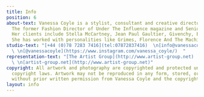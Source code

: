 ```yaml
---
title: Info
position: 6
about-text: Vanessa Coyle is a stylist, consultant and creative director based between London and Sydney.
  The former Fashion Director of Under The Influence magazine and Senior Fashion Editor of Harpers Bazaar (UK), she has worked with international titles including 032c, Modern Weekly Style, British Vogue, Interview, Numero China, Vogue Ukraine, Harpers Bazaar (US), Rolling Stone, Exhibition.
  Her clients include Stella McCartney, Jean Paul Gaultier, Givenchy, Emilio Pucci, Roger Vivier, Farfetch, Lane Crawford, L’Oreal, Maybelline, Omega, Pollini, Swarovski, Fashion East, Aries Arise, Adidas, and Levis and among others.
  She has worked with personalities like Grimes, Florence And The Machine, St Vincent, Chaka Khan, Uma Thurman, Cate Blanchett, Scarlett Johannson, Gwenyth Paltrow, Kate Hudson, Emily Blunt, Lily James, Rita Ora, Jerry Hall, Victoria Beckham, Dasha Zhukova, Georgia May Jagger, Iris Law, and Adwoa Aboah.
studio-text: "[+44 (0)78 7283 7416](tel:07872837416)  \n[info@vanessacoyle.com](mailto:info@vanessacoyle.com)
  \ \n[@vanessacoyle](https://www.instagram.com/vanessa_coyle/)  "
representation-text: "[The Artist Group](http://www.artist-group.net)  \n[jo@artist-group.net](mailto:jo@artist-group.net)
  \ \n[artist-group.net](http://www.artist-group.net)"
copyright: All artwork and photography are copyrighted and protected under international
  copyright laws. Artwork may not be reproduced in any form, stored, or manipulated
  without prior written permission from Vanessa Coyle and the copyright holders.
layout: info
---
```


